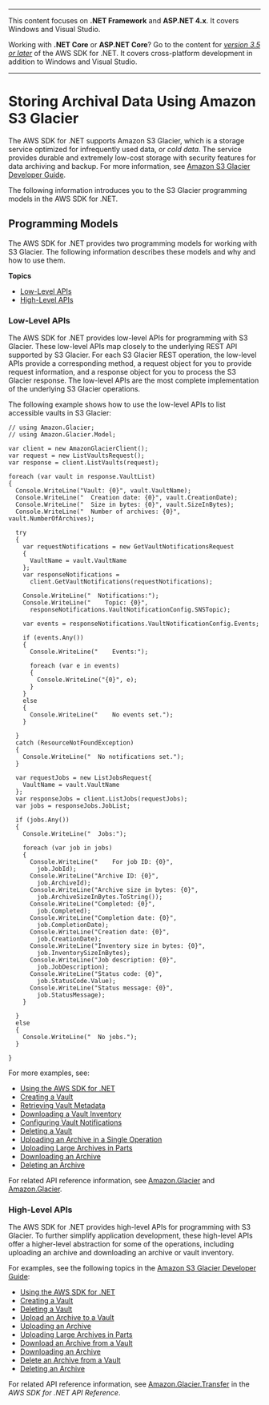 --------

This content focuses on **\.NET Framework** and **ASP\.NET 4\.x**\. It covers Windows and Visual Studio\.

Working with **\.NET Core** or **ASP\.NET Core**? Go to the content for *[version 3\.5 or later](https://docs.aws.amazon.com/sdk-for-net/latest/developer-guide/welcome.html)* of the AWS SDK for \.NET\. It covers cross\-platform development in addition to Windows and Visual Studio\.

--------

# Storing Archival Data Using Amazon S3 Glacier<a name="glacier-apis-intro"></a>

The AWS SDK for \.NET supports Amazon S3 Glacier, which is a storage service optimized for infrequently used data, or *cold data*\. The service provides durable and extremely low\-cost storage with security features for data archiving and backup\. For more information, see [Amazon S3 Glacier Developer Guide](https://docs.aws.amazon.com/amazonglacier/latest/dev/)\.

The following information introduces you to the S3 Glacier programming models in the AWS SDK for \.NET\.

## Programming Models<a name="glacier-apis-intro-models"></a>

The AWS SDK for \.NET provides two programming models for working with S3 Glacier\. The following information describes these models and why and how to use them\.

**Topics**
+ [Low\-Level APIs](#glacier-apis-intro-low-level)
+ [High\-Level APIs](#glacier-apis-intro-high-level)

### Low\-Level APIs<a name="glacier-apis-intro-low-level"></a>

The AWS SDK for \.NET provides low\-level APIs for programming with S3 Glacier\. These low\-level APIs map closely to the underlying REST API supported by S3 Glacier\. For each S3 Glacier REST operation, the low\-level APIs provide a corresponding method, a request object for you to provide request information, and a response object for you to process the S3 Glacier response\. The low\-level APIs are the most complete implementation of the underlying S3 Glacier operations\.

The following example shows how to use the low\-level APIs to list accessible vaults in S3 Glacier:

```
// using Amazon.Glacier;
// using Amazon.Glacier.Model;

var client = new AmazonGlacierClient();
var request = new ListVaultsRequest();
var response = client.ListVaults(request);

foreach (var vault in response.VaultList)
{
  Console.WriteLine("Vault: {0}", vault.VaultName);
  Console.WriteLine("  Creation date: {0}", vault.CreationDate);
  Console.WriteLine("  Size in bytes: {0}", vault.SizeInBytes);
  Console.WriteLine("  Number of archives: {0}", vault.NumberOfArchives);
  
  try 
  {
    var requestNotifications = new GetVaultNotificationsRequest
    {
      VaultName = vault.VaultName
    };
    var responseNotifications = 
      client.GetVaultNotifications(requestNotifications);

    Console.WriteLine("  Notifications:");
    Console.WriteLine("    Topic: {0}", 
      responseNotifications.VaultNotificationConfig.SNSTopic);

    var events = responseNotifications.VaultNotificationConfig.Events;

    if (events.Any())
    {
      Console.WriteLine("    Events:");

      foreach (var e in events)
      {
        Console.WriteLine("{0}", e);
      }
    }
    else
    {
      Console.WriteLine("    No events set.");
    }
    
  }
  catch (ResourceNotFoundException)
  {
    Console.WriteLine("  No notifications set.");
  }
    
  var requestJobs = new ListJobsRequest{
    VaultName = vault.VaultName
  };
  var responseJobs = client.ListJobs(requestJobs);
  var jobs = responseJobs.JobList;
  
  if (jobs.Any())
  {
    Console.WriteLine("  Jobs:");

    foreach (var job in jobs)
    {
      Console.WriteLine("    For job ID: {0}", 
        job.JobId);
      Console.WriteLine("Archive ID: {0}", 
        job.ArchiveId);
      Console.WriteLine("Archive size in bytes: {0}", 
        job.ArchiveSizeInBytes.ToString());
      Console.WriteLine("Completed: {0}", 
        job.Completed);
      Console.WriteLine("Completion date: {0}", 
        job.CompletionDate);
      Console.WriteLine("Creation date: {0}", 
        job.CreationDate);
      Console.WriteLine("Inventory size in bytes: {0}", 
        job.InventorySizeInBytes);
      Console.WriteLine("Job description: {0}", 
        job.JobDescription);
      Console.WriteLine("Status code: {0}", 
        job.StatusCode.Value);
      Console.WriteLine("Status message: {0}", 
        job.StatusMessage);
    }

  }
  else
  {
    Console.WriteLine("  No jobs.");
  }

}
```

For more examples, see:
+  [Using the AWS SDK for \.NET](https://docs.aws.amazon.com/amazonglacier/latest/dev/using-aws-sdk-for-dot-net.html) 
+  [Creating a Vault](https://docs.aws.amazon.com/amazonglacier/latest/dev/creating-vaults-dotnet-sdk.html#create-vault-dotnet-lowlevel.html) 
+  [Retrieving Vault Metadata](https://docs.aws.amazon.com/amazonglacier/latest/dev/retrieving-vault-info-sdk-dotnet.html) 
+  [Downloading a Vault Inventory](https://docs.aws.amazon.com/amazonglacier/latest/dev/retrieving-vault-inventory-sdk-dotnet.html) 
+  [Configuring Vault Notifications](https://docs.aws.amazon.com/amazonglacier/latest/dev/configuring-notifications-sdk-dotnet.html) 
+  [Deleting a Vault](https://docs.aws.amazon.com/amazonglacier/latest/dev/deleting-vaults-sdk-dotnet.html) 
+  [Uploading an Archive in a Single Operation](https://docs.aws.amazon.com/amazonglacier/latest/dev/uploading-an-archive-single-op-using-dotnet.html) 
+  [Uploading Large Archives in Parts](https://docs.aws.amazon.com/amazonglacier/latest/dev/uploading-an-archive-mpu-using-dotnet.html) 
+  [Downloading an Archive](https://docs.aws.amazon.com/amazonglacier/latest/dev/downloading-an-archive-using-dotnet.html) 
+  [Deleting an Archive](https://docs.aws.amazon.com/amazonglacier/latest/dev/deleting-an-archive-using-dot-net.html) 

For related API reference information, see [Amazon\.Glacier](https://docs.aws.amazon.com/sdkfornet/v3/apidocs/items/Glacier/NGlacier.html) and [Amazon\.Glacier](https://docs.aws.amazon.com/sdkfornet/v3/apidocs/items/Glacier/NGlacierModel.html)\.

### High\-Level APIs<a name="glacier-apis-intro-high-level"></a>

The AWS SDK for \.NET provides high\-level APIs for programming with S3 Glacier\. To further simplify application development, these high\-level APIs offer a higher\-level abstraction for some of the operations, including uploading an archive and downloading an archive or vault inventory\.

For examples, see the following topics in the [Amazon S3 Glacier Developer Guide](https://docs.aws.amazon.com/amazonglacier/latest/dev/):
+  [Using the AWS SDK for \.NET](https://docs.aws.amazon.com/amazonglacier/latest/dev/using-aws-sdk-for-dot-net.html) 
+  [Creating a Vault](https://docs.aws.amazon.com/amazonglacier/latest/dev/creating-vaults-dotnet-sdk.html) 
+  [Deleting a Vault](https://docs.aws.amazon.com/amazonglacier/latest/dev/deleting-vaults-sdk-dotnet.html) 
+  [Upload an Archive to a Vault](https://docs.aws.amazon.com/amazonglacier/latest/dev/getting-started-upload-archive-dotnet.html) 
+  [Uploading an Archive](https://docs.aws.amazon.com/amazonglacier/latest/dev/uploading-an-archive-single-op-using-dotnet.html) 
+  [Uploading Large Archives in Parts](https://docs.aws.amazon.com/amazonglacier/latest/dev/uploading-an-archive-mpu-using-dotnet.html) 
+  [Download an Archive from a Vault](https://docs.aws.amazon.com/amazonglacier/latest/dev/getting-started-download-archive-dotnet.html) 
+  [Downloading an Archive](https://docs.aws.amazon.com/amazonglacier/latest/dev/downloading-an-archive-using-dotnet.html) 
+  [Delete an Archive from a Vault](https://docs.aws.amazon.com/amazonglacier/latest/dev/getting-started-delete-archive-dotnet.html) 
+  [Deleting an Archive](https://docs.aws.amazon.com/amazonglacier/latest/dev/deleting-an-archive-using-dot-net.html) 

For related API reference information, see [Amazon\.Glacier\.Transfer](https://docs.aws.amazon.com/sdkfornet/v3/apidocs/items/Glacier/NGlacierTransfer.html) in the *AWS SDK for \.NET API Reference*\.
